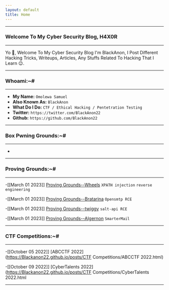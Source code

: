 ```yaml
---
layout: default
title: Home
---
```


* * *
### Welcome To My Cyber Security Blog, H4X0R
* * *

Yo 👋, Welcome To My Cyber Security Blog I'm BlackAnon, I Post Different Hacking Tricks, Writeups, Articles, Any Stuffs Related To Hacking That I Learn 😉. 

* * *
### Whoami:~#
* * *

- **My Name:**    `Omolewa Samuel`
- **Also Known As:** `BlackAnon`
- **What Do I Do:**  `CTF / Ethical Hacking / Pentetration Testing`
- **Twitter:** `https://twitter.com/BlackAnon22`
- **Github:** `https://github.com/BlackAnon22`

* * *
### **Box Pwning Grounds:~#**
* * *

-

* * *
### **Proving Grounds:~#**
* * *

-[[March 01 2023]] [Proving Grounds--Wheels](https://Blackanon22.github.io/posts/proving_grounds/wheels.html) `XPATH injection` `reverse engineering`

-[[March 01 2023]] [Proving Grounds--Bratarina](https://Blackanon22.github.io/posts/proving_grounds/bratarina.html) `Opensmtp RCE`

-[[March 01 2023]] [Proving Grounds--twiggy](https://Blackanon22.github.io/posts/proving_grounds/twiggy.html) `salt-api RCE`

-[[March 01 2023]] [Proving Grounds--Algernon](https://Blackanon22.github.io/posts/proving_grounds/algernon.html) `SmarterMail`

* * *
### **CTF Competitions:~#**
* * *

-[[October 05 2022]] [ABCCTF 2022](https://Blackanon22.github.io/posts/CTF Competitions/ABCCTF 2022.html)

-[[October 09 2022]] [CyberTalents 2022](https://Blackanon22.github.io/posts/CTF Competitions/CyberTalents 2022.html

* * *

